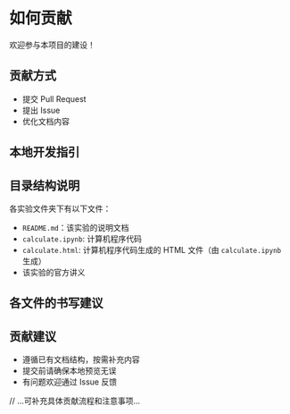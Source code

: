 # 如何贡献

欢迎参与本项目的建设！

## 贡献方式

- 提交 Pull Request
- 提出 Issue
- 优化文档内容

## 本地开发指引

## 目录结构说明

各实验文件夹下有以下文件：
- `README.md`：该实验的说明文档
- `calculate.ipynb`: 计算机程序代码
- `calculate.html`: 计算机程序代码生成的 HTML 文件（由 `calculate.ipynb` 生成）
- 该实验的官方讲义 

## 各文件的书写建议

## 贡献建议

- 遵循已有文档结构，按需补充内容
- 提交前请确保本地预览无误
- 有问题欢迎通过 Issue 反馈

// ...可补充具体贡献流程和注意事项...